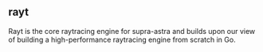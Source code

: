 ## rayt

Rayt is the core raytracing engine for supra-astra and builds upon
our view of building a high-performance raytracing engine from scratch
in Go.


